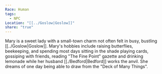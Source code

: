 ```yaml
---
Race: Human
tags:
  - NPC
Location: "[[../Goslow|Goslow]]"
share: "true"
---
```



Mary is a sweet lady with a small-town charm not often felt in busy, bustling [[../Goslow|Goslow]]. Mary's hobbies include raising butterflies, beekeeping, and spending most days sitting in the shade playing cards, gossiping with friends, reading "The Fine Point" gazette and drinking lemonade while her husband [[./Bedford|Bedford]] works the anvil. She dreams of one day being able to draw from the "Deck of Many Things".
